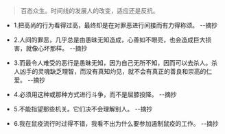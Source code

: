 >百态众生。时间线的发展人的改变，适应还是反抗。

- 1.把高尚的行为看得过高，最终却是在对罪恶进行间接而有力得称颂。 --摘抄

- 2.人间的罪恶，几乎总是由愚昧无知造成，心善如不眼亮，也会造成巨大损害，就像心坏那样。 --摘抄

- 3.而最令人难受的恶行是愚昧无知，因为自己无所不知，因而可以去杀人。杀人凶手的灵魂缺乏理智，而没有真知灼见，就不会有真正的善良和崇高的仁爱。 --摘抄

- 4.必须用这种或那种方式进行斗争，而不是屈膝投降。 --摘抄

- 5.不能指望那些机关。它们决不会理解别人。 --摘抄

- 6.我在鼠疫流行时过得不错，我看不出为什么要参加遏制鼠疫的工作。 --摘抄
